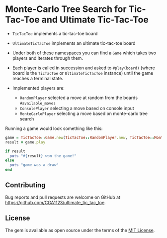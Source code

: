 # Monte-Carlo Tree Search for Tic-Tac-Toe and Ultimate Tic-Tac-Toe

- `TicTacToe` implements a tic-tac-toe board
- `UltimateTicTacToe` implements an ultimate tic-tac-toe board

- Under both of these namespaces you can find a `Game` which takes two players and iterates through them.
- Each player is called in succession and asked to `#play(board)` (where board is the `TicTacToe` or `UltimateTicTacToe` instance) until the game reaches a terminal state.
- Implemented players are:
  - `RandomPlayer` selected a move at random from the boards `#available_moves`
  - `ConsolePlayer` selecting a move based on console input
  - `MonteCarloPlayer` selecting a move based on monte-carlo tree search


Running a game would look something like this:
```ruby
game = TicTacToe::Game.new(TicTacToe::RandomPlayer.new, TicTacToe::MonteCarloPlayer.new)
result = game.play

if result
  puts "#{result} won the game!"
else
  puts "game was a draw"
end
```

## Contributing

Bug reports and pull requests are welcome on GitHub at https://github.com/CGA1123/ultimate_tic_tac_toe.

## License

The gem is available as open source under the terms of the [MIT License](https://opensource.org/licenses/MIT).
